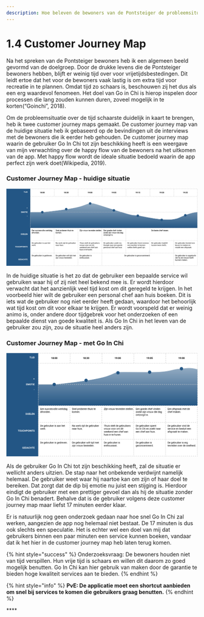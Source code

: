 ```yaml
---
description: Hoe beleven de bewoners van de Pontsteiger de probleemsituatie nu?
---
```


# 1.4 Customer Journey Map

Na het spreken van de Pontsteiger bewoners heb ik een algemeen beeld gevormd van de doelgroep. Door de drukke levens die de Pontsteiger bewoners hebben, blijft er weinig tijd over voor vrijetijdsbestedingen. Dit leidt ertoe dat het voor de bewoners vaak lastig is om extra tijd voor recreatie in te plannen. Omdat tijd zo schaars is, beschouwen zij het dus als een erg waardevol fenomeen. Het doel van Go in Chi is hierop inspelen door processen die lang zouden kunnen duren, zoveel mogelijk in te korten\(“Goinchi”, 2018\).

Om de probleemsituatie over de tijd schaarste duidelijk in kaart te brengen, heb ik twee customer journey maps gemaakt. De customer journey map van de huidige situatie heb ik gebaseerd op de bevindingen uit de interviews met de bewoners die ik eerder heb gehouden. De customer journey map waarin de gebruiker Go In Chi tot zijn beschikking heeft is een weergave van mijn verwachting over de happy flow van de bewoners na het uitkomen van de app. Met happy flow wordt de ideale situatie bedoeld waarin de app perfect zijn werk doet\(Wikipedia, 2019\).



### Customer Journey Map - huidige situatie

![](../.gitbook/assets/cjm-2-01.jpg)

In de huidige situatie is het zo dat de gebruiker een bepaalde service wil gebruiken waar hij of zij niet heel bekend mee is. Er wordt hierdoor verwacht dat het aanzienlijk veel tijd kost om dit geregeld te krijgen. In het voorbeeld hier wilt de gebruiker een personal chef aan huis boeken. Dit is iets wat de gebruiker nog niet eerder heeft gedaan, waardoor het behoorlijk wat tijd kost om dit voor elkaar te krijgen. Er wordt voorspeld dat er weinig animo is, onder andere door tijdgebrek voor het onderzoeken of een bepaalde dienst van goede kwaliteit is. Als Go In Chi in het leven van de gebruiker zou zijn, zou de situatie heel anders zijn.

###  Customer Journey Map - met Go In Chi

![](../.gitbook/assets/cjm-2-02.jpg)

Als de gebruiker Go In Chi tot zijn beschikking heeft, zal de situatie er wellicht anders uitzien. De stap naar het onbekende verdwijnt namelijk helemaal. De gebruiker weet waar hij naartoe kan om zijn of haar doel te bereiken. Dat zorgt dat de dip bij emotie nu juist een stijging is. Hierdoor eindigt de gebruiker met een prettiger gevoel dan als hij de situatie zonder Go In Chi benadert. Behalve dat is de gebruiker volgens deze customer journey map maar liefst 17 minuten eerder klaar. 

Er is natuurlijk nog geen onderzoek gedaan naar hoe snel Go In Chi zal werken, aangezien de app nog helemaal niet bestaat. De 17 minuten is dus ook slechts een speculatie. Het is echter wel een doel van mij dat gebruikers binnen een paar minuten een service kunnen boeken, vandaar dat ik het hier in de customer journey map heb laten terug komen.



{% hint style="success" %}
Onderzoeksvraag: De bewoners houden niet van tijd verspillen. Hun vrije tijd is schaars en willen dit daarom zo goed mogelijk benutten. Go In Chi kan hier gebruik van maken door de garantie te bieden hoge kwaliteit services aan te bieden.
{% endhint %}

{% hint style="info" %}
**PvE: De applicatie moet een shortcut aanbieden om snel bij services te komen die gebruikers graag benutten.**
{% endhint %}

\*\*\*\*



